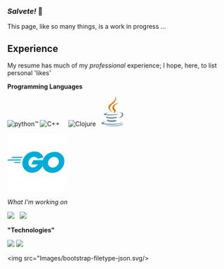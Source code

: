 ### *Salvete!* 👋

This page, like so many things, is a work in progress &hellip;


## Experience

My resume has much of my *professional* experience; I hope, here, to list personal 'likes' 

**Programming Languages**

<img width="200" 
    src="https://www.python.org/static/img/python-logo.png" 
    alt="python™"/>  <img width="50" style="margin-bottom:-50px" 
      src="https://seeklogo.com/images/C/c-logo-1B1817C041-seeklogo.com.png" 
      alt="C++"/> &nbsp; &nbsp;  <img width="60" 
      src="https://clojure.org/images/clojure-logo-120b.png" alt="Clojure"/>  &nbsp; <img width="50" 
      src="Images/java-seeklogo.com.svg" alt="Java"/>
<!-- 
   - this didn't work, either way ... 
   -   <div style="background:#007d9c;"> <img src="https://go.dev/images/go-logo-white.svg"/> </div> 
   - &ndash; OR &ndash;
  -->  <img width="130px" src="Images/golang_logo_icon_171073.png"/>
      

*What I'm working on*

<img width="200px" src="https://upload.wikimedia.org/wikipedia/commons/d/d9/Node.js_logo.svg"/> &nbsp; <img src="https://foundation.rust-lang.org/img/rust-logo-blk.svg"/>

**"Technologies"**

<img src="https://en.wikipedia.org/wiki/HTML5#/media/File:HTML5_logo_and_wordmark.svg"/> <img src="https://seeklogo.com/images/C/css3-logo-F1923C8D0E-seeklogo.com.png"/>

<img src="Images/bootstrap-filetype-json.svg/>



<!--
**GParks/GParks** is a ✨ _special_ ✨ repository because its `README.md` (this file) appears on your GitHub profile.

Here are some ideas to get you started:

- 🔭 I’m currently working on ...
- 🌱 I’m currently learning ...
- 👯 I’m looking to collaborate on ...
- 🤔 I’m looking for help with ...
- 💬 Ask me about ...
- 📫 How to reach me: ...
- 😄 Pronouns: ...
- ⚡ Fun fact: ...
-->

